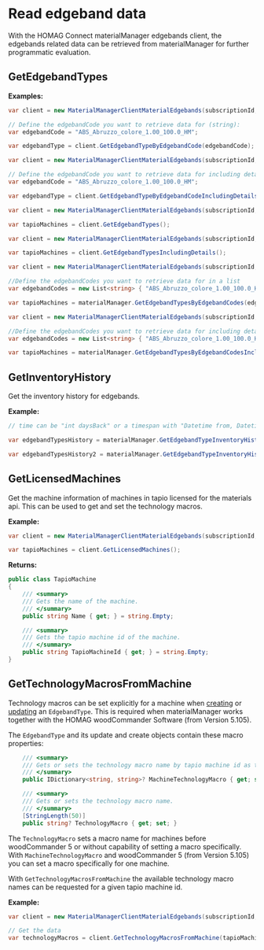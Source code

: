 # Read edgeband data

With the HOMAG Connect materialManager edgebands client, the edgebands related data can be retrieved from materialManager for further programmatic evaluation.

## GetEdgebandTypes

**Examples:**

```csharp
var client = new MaterialManagerClientMaterialEdgebands(subscriptionId, authorizationKey);

// Define the edgebandCode you want to retrieve data for (string):
var edgebandCode = "ABS_Abruzzo_colore_1.00_100.0_HM";

var edgebandType = client.GetEdgebandTypeByEdgebandCode(edgebandCode);
```

```csharp
var client = new MaterialManagerClientMaterialEdgebands(subscriptionId, authorizationKey);

// Define the edgebandCode you want to retrieve data for including details(string):
var edgebandCode = "ABS_Abruzzo_colore_1.00_100.0_HM";

var edgebandType = client.GetEdgebandTypeByEdgebandCodeIncludingDetails(edgebandCode);
```

```csharp
var client = new MaterialManagerClientMaterialEdgebands(subscriptionId, authorizationKey);

var tapioMachines = client.GetEdgebandTypes();
```

```csharp
var client = new MaterialManagerClientMaterialEdgebands(subscriptionId, authorizationKey);

var tapioMachines = client.GetEdgebandTypesIncludingDetails();
```

```csharp
var client = new MaterialManagerClientMaterialEdgebands(subscriptionId, authorizationKey);

//Define the edgebandCodes you want to retrieve data for in a list
var edgebandCodes = new List<string> { "ABS_Abruzzo_colore_1.00_100.0_HM", "ACR_Buche_mit_Silberstreifen_2.00_43.0_HM" };

var tapioMachines = materialManager.GetEdgebandTypesByEdgebandCodes(edgebandCodes);
```

```csharp
var client = new MaterialManagerClientMaterialEdgebands(subscriptionId, authorizationKey);

//Define the edgebandCodes you want to retrieve data for including details in a list
var edgebandCodes = new List<string> { "ABS_Abruzzo_colore_1.00_100.0_HM", "ACR_Buche_mit_Silberstreifen_2.00_43.0_HM" };

var tapioMachines = materialManager.GetEdgebandTypesByEdgebandCodesIncludingDetails(edgebandCodes);
```

## GetInventoryHistory

Get the inventory history for edgebands.

**Example:**

```csharp
// time can be "int daysBack" or a timespan with "Datetime from, Datetime to"

var edgebandTypesHistory = materialManager.GetEdgebandTypeInventoryHistoryAsync(10);

var edgebandTypesHistory2 = materialManager.GetEdgebandTypeInventoryHistoryAsync("Datetime from, Datetime to");
```

## GetLicensedMachines

Get the machine information of machines in tapio licensed for the materials api. This can be used to get and set the technology macros.

**Example:**

```csharp
var client = new MaterialManagerClientMaterialEdgebands(subscriptionId, authorizationKey);

var tapioMachines = client.GetLicensedMachines();
```

**Returns:**

```csharp
public class TapioMachine
{
    /// <summary>
    /// Gets the name of the machine.
    /// </summary>
    public string Name { get; } = string.Empty;

    /// <summary>
    /// Gets the tapio machine id of the machine.
    /// </summary>
    public string TapioMachineId { get; } = string.Empty;
}
```

## GetTechnologyMacrosFromMachine

Technology macros can be set explicitly for a machine when [creating](../../Create/Edgebands/Readme.md) or [updating](../../Update/Edgebands/Readme.md) an `EdgebandType`. This is required when materialManager works together with the HOMAG woodCommander Software (from Version 5.105).

The `EdgebandType` and its update and create objects contain these macro properties:

```csharp
    /// <summary>
    /// Gets or sets the technology macro name by tapio machine id as the key.
    /// </summary>
    public IDictionary<string, string>? MachineTechnologyMacro { get; set; }

    /// <summary>
    /// Gets or sets the technology macro name.
    /// </summary>
    [StringLength(50)]
    public string? TechnologyMacro { get; set; }
```

The `TechnologyMacro` sets a macro name for machines before woodCommander 5 or without capability of setting a macro specifically.
With `MachineTechnologyMacro` and woodCommander 5 (from Version 5.105) you can set a macro specifically for one machine.

With `GetTechnologyMacrosFromMachine` the available technology macro names can be requested for a given tapio machine id.

**Example:**

```csharp
var client = new MaterialManagerClientMaterialEdgebands(subscriptionId, authorizationKey);

// Get the data
var technologyMacros = client.GetTechnologyMacrosFromMachine(tapioMachineId);
```
